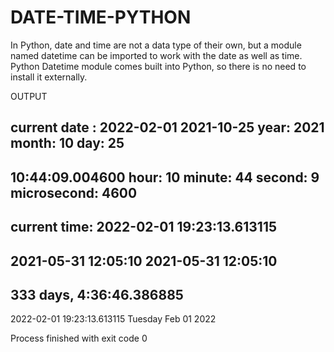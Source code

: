 # DATE-TIME-PYTHON
In Python, date and time are not a data type of their own, but a module named datetime can be imported to work with the date as well as time. Python Datetime module comes built into Python, so there is no need to install it externally. 

OUTPUT

current date : 2022-02-01
2021-10-25
year: 2021
month: 10
day: 25
----------------------------
10:44:09.004600
hour: 10
minute: 44
second: 9
microsecond: 4600
------------------------------
current time: 2022-02-01 19:23:13.613115
------------------------------
2021-05-31 12:05:10
2021-05-31
12:05:10
------------------------------
333 days, 4:36:46.386885
------------------------------
2022-02-01 19:23:13.613115
Tuesday Feb 01 2022

Process finished with exit code 0
